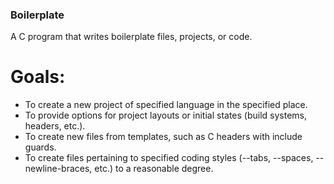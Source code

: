 ### Boilerplate

A C program that writes boilerplate files, projects, or code.  

# Goals:
- To create a new project of specified language in the specified place.
- To provide options for project layouts or initial states (build systems, headers, etc.).
- To create new files from templates, such as C headers with include guards.
- To create files pertaining to specified coding styles (--tabs, --spaces, --newline-braces, etc.) to a reasonable degree.
